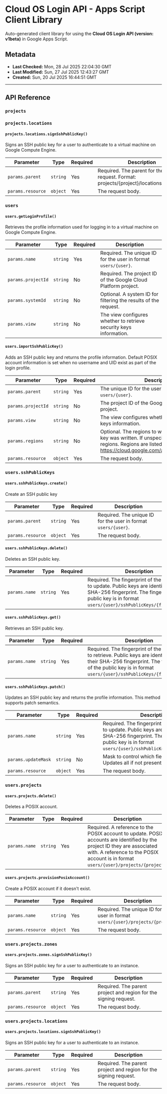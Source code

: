 # Cloud OS Login API - Apps Script Client Library

Auto-generated client library for using the **Cloud OS Login API (version: v1beta)** in Google Apps Script.

## Metadata

- **Last Checked:** Mon, 28 Jul 2025 22:04:30 GMT
- **Last Modified:** Sun, 27 Jul 2025 12:43:27 GMT
- **Created:** Sun, 20 Jul 2025 16:44:51 GMT



---

## API Reference

### `projects`

### `projects.locations`

#### `projects.locations.signSshPublicKey()`

Signs an SSH public key for a user to authenticate to a virtual machine on Google Compute Engine.

| Parameter | Type | Required | Description |
|---|---|---|---|
| `params.parent` | `string` | Yes | Required. The parent for the signing request. Format: projects/{project}/locations/{location} |
| `params.resource` | `object` | Yes | The request body. |

### `users`

#### `users.getLoginProfile()`

Retrieves the profile information used for logging in to a virtual machine on Google Compute Engine.

| Parameter | Type | Required | Description |
|---|---|---|---|
| `params.name` | `string` | Yes | Required. The unique ID for the user in format `users/{user}`. |
| `params.projectId` | `string` | No | Required. The project ID of the Google Cloud Platform project. |
| `params.systemId` | `string` | No | Optional. A system ID for filtering the results of the request. |
| `params.view` | `string` | No | The view configures whether to retrieve security keys information. |

#### `users.importSshPublicKey()`

Adds an SSH public key and returns the profile information. Default POSIX account information is set when no username and UID exist as part of the login profile.

| Parameter | Type | Required | Description |
|---|---|---|---|
| `params.parent` | `string` | Yes | The unique ID for the user in format `users/{user}`. |
| `params.projectId` | `string` | No | The project ID of the Google Cloud Platform project. |
| `params.view` | `string` | No | The view configures whether to retrieve security keys information. |
| `params.regions` | `string` | No | Optional. The regions to which to assert that the key was written. If unspecified, defaults to all regions. Regions are listed at https://cloud.google.com/about/locations#region. |
| `params.resource` | `object` | Yes | The request body. |

### `users.sshPublicKeys`

#### `users.sshPublicKeys.create()`

Create an SSH public key

| Parameter | Type | Required | Description |
|---|---|---|---|
| `params.parent` | `string` | Yes | Required. The unique ID for the user in format `users/{user}`. |
| `params.resource` | `object` | Yes | The request body. |

#### `users.sshPublicKeys.delete()`

Deletes an SSH public key.

| Parameter | Type | Required | Description |
|---|---|---|---|
| `params.name` | `string` | Yes | Required. The fingerprint of the public key to update. Public keys are identified by their SHA-256 fingerprint. The fingerprint of the public key is in format `users/{user}/sshPublicKeys/{fingerprint}`. |

#### `users.sshPublicKeys.get()`

Retrieves an SSH public key.

| Parameter | Type | Required | Description |
|---|---|---|---|
| `params.name` | `string` | Yes | Required. The fingerprint of the public key to retrieve. Public keys are identified by their SHA-256 fingerprint. The fingerprint of the public key is in format `users/{user}/sshPublicKeys/{fingerprint}`. |

#### `users.sshPublicKeys.patch()`

Updates an SSH public key and returns the profile information. This method supports patch semantics.

| Parameter | Type | Required | Description |
|---|---|---|---|
| `params.name` | `string` | Yes | Required. The fingerprint of the public key to update. Public keys are identified by their SHA-256 fingerprint. The fingerprint of the public key is in format `users/{user}/sshPublicKeys/{fingerprint}`. |
| `params.updateMask` | `string` | No | Mask to control which fields get updated. Updates all if not present. |
| `params.resource` | `object` | Yes | The request body. |

### `users.projects`

#### `users.projects.delete()`

Deletes a POSIX account.

| Parameter | Type | Required | Description |
|---|---|---|---|
| `params.name` | `string` | Yes | Required. A reference to the POSIX account to update. POSIX accounts are identified by the project ID they are associated with. A reference to the POSIX account is in format `users/{user}/projects/{project}`. |

#### `users.projects.provisionPosixAccount()`

Create a POSIX account if it doesn't exist.

| Parameter | Type | Required | Description |
|---|---|---|---|
| `params.name` | `string` | Yes | Required. The unique ID for the user in format `users/{user}/projects/{project}`. |
| `params.resource` | `object` | Yes | The request body. |

### `users.projects.zones`

#### `users.projects.zones.signSshPublicKey()`

Signs an SSH public key for a user to authenticate to an instance.

| Parameter | Type | Required | Description |
|---|---|---|---|
| `params.parent` | `string` | Yes | Required. The parent project and region for the signing request. |
| `params.resource` | `object` | Yes | The request body. |

### `users.projects.locations`

#### `users.projects.locations.signSshPublicKey()`

Signs an SSH public key for a user to authenticate to an instance.

| Parameter | Type | Required | Description |
|---|---|---|---|
| `params.parent` | `string` | Yes | Required. The parent project and region for the signing request. |
| `params.resource` | `object` | Yes | The request body. |
